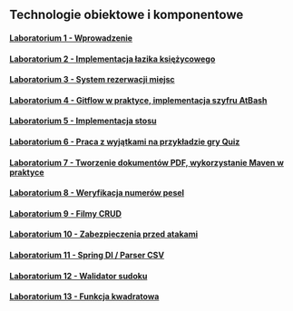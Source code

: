 ## Technologie obiektowe i komponentowe
#### [Laboratorium 1 - Wprowadzenie](https://github.com/mateuszjanczak/toik_lab/tree/lab01)
#### [Laboratorium 2 - Implementacja łazika księżycowego](https://github.com/mateuszjanczak/toik_lab/tree/lab02)
#### [Laboratorium 3 - System rezerwacji miejsc](https://github.com/mateuszjanczak/toik_lab/tree/lab03)
#### [Laboratorium 4 - Gitflow w praktyce, implementacja szyfru AtBash](https://github.com/mateuszjanczak/toik_lab/tree/lab04)
#### [Laboratorium 5 - Implementacja stosu](https://github.com/mateuszjanczak/toik_lab/tree/lab05)
#### [Laboratorium 6 - Praca z wyjątkami na przykładzie gry Quiz](https://github.com/mateuszjanczak/toik_lab/tree/lab06)
#### [Laboratorium 7 - Tworzenie dokumentów PDF, wykorzystanie Maven w praktyce](https://github.com/mateuszjanczak/toik_lab/tree/lab07)
#### [Laboratorium 8 - Weryfikacja numerów pesel](https://github.com/mateuszjanczak/toik_lab/tree/lab08)
#### [Laboratorium 9 - Filmy CRUD](https://github.com/mateuszjanczak/toik_lab/tree/lab09)
#### [Laboratorium 10 - Zabezpieczenia przed atakami](https://github.com/mateuszjanczak/toik_lab/tree/lab10)
#### [Laboratorium 11 - Spring DI / Parser CSV](https://github.com/mateuszjanczak/toik_lab/tree/lab11)
#### [Laboratorium 12 - Walidator sudoku](https://github.com/mateuszjanczak/toik_lab/tree/lab12)
#### [Laboratorium 13 - Funkcja kwadratowa](https://github.com/mateuszjanczak/toik_lab/tree/lab13)